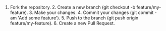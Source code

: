 1. Fork the repository.
   2. Create a new branch (git checkout -b feature/my-feature).
   3. Make your changes.
   4. Commit your changes (git commit -am 'Add some feature').
   5. Push to the branch (git push origin feature/my-feature).
   6. Create a new Pull Request.
